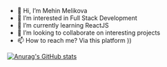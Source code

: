 - 👋 Hi, I’m Mehin Melikova
- 👀 I’m interested in Full Stack Development
- 🌱 I’m currently learning ReactJS
- 💞️ I’m looking to collaborate on interesting projects
- 📫 How to reach me? Via this platform ))

[![Anurag's GitHub stats](https://github-readme-stats.vercel.app/api?username=melikova)](https://github.com/anuraghazra/github-readme-stats)
